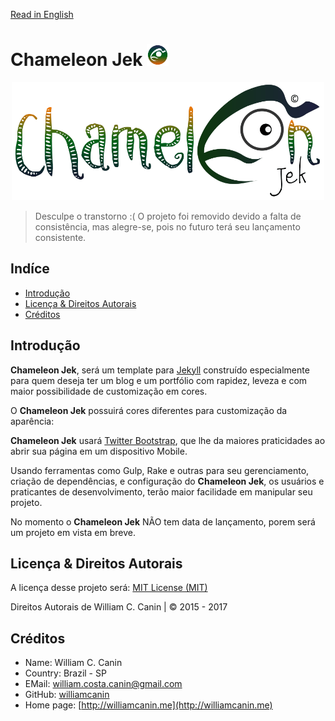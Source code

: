 [Read in English](https://github.com/williamcanin/chameleon-jek/blob/master/README-en_US.md)

# Chameleon Jek <img src="https://raw.githubusercontent.com/williamcanin/chameleon-jek/master/assets/images/avatar/out.png" alt="Chameleon Jek Logotype" width="7%" height="7%"/>

<p align="center">
  <img src="https://raw.githubusercontent.com/williamcanin/chameleon-jek/master/assets/images/preview/chameleonjek-logotype.png" alt="Chameleon Jek Logotype" width="500px" height="55%"/>
</p>


> Desculpe o transtorno :( O projeto foi removido devido a falta de 
> consistência, mas alegre-se, pois no futuro terá seu lançamento consistente.

## Indíce

* [Introdução](#introdu%C3%A7%C3%A3o)
* [Licença & Direitos Autorais](#licen%C3%A7a--direitos-autorais)
* [Créditos](#cr%C3%89ditos)


## Introdução

**Chameleon Jek**, será um template para [Jekyll](http://jekyllrb.com) construído especialmente para quem deseja ter um blog e um portfólio com rapidez, leveza e com maior possibilidade de customização em cores.

O **Chameleon Jek** possuirá cores diferentes para customização da aparência:

**Chameleon Jek** usará [Twitter Bootstrap](http://getbootstrap.com), que lhe da maiores praticidades ao abrir sua página em um dispositivo Mobile.

Usando ferramentas como Gulp, Rake e outras para seu gerenciamento, criação de dependências, e configuração do **Chameleon Jek**, os usuários e praticantes de desenvolvimento, terão maior facilidade em manipular seu projeto. 

No momento o **Chameleon Jek** NÃO tem data de lançamento, porem será um projeto em vista em breve.

## Licença & Direitos Autorais

A licença desse projeto será: [MIT License (MIT)](https://opensource.org/licenses/MIT)

Direitos Autorais de William C. Canin | © 2015 - 2017

## Créditos

* Name: William C. Canin 
* Country: Brazil - SP
* EMail: william.costa.canin@gmail.com    
* GitHub: [williamcanin](http://github.com/williamcanin)
* Home page: [http://williamcanin.me](http://williamcanin.me)
